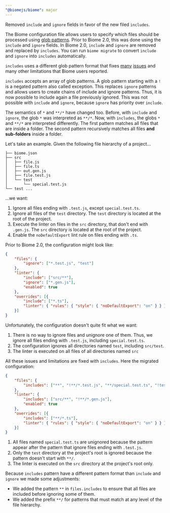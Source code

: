 ```yaml
---
"@biomejs/biome": major
---
```


Removed `include` and `ignore` fields in favor of the new filed `includes`.

The Biome configuration file allows users to specify which files should be processed using [glob patterns](https://en.wikipedia.org/wiki/Glob_(programming)).
Prior to Biome 2.0, this was done using the `include` and `ignore` fields.
In Biome 2.0, `include` and `ignore` are removed and replaced by `includes`.
You can run `biome migrate` to convert `include` and `ignore` into `includes` automatically.

`includes` uses a different glob pattern format that fixes [many](https://github.com/biomejs/biome/issues/2421) [issues](https://github.com/biomejs/biome/issues/3345) and many other limitations that Biome users reported.

`includes` accepts an array of glob patterns.
A glob pattern starting with a `!` is a negated pattern also called exception.
This replaces `ignore` patterns and allows users to create chains of include and ignore patterns.
Thus, it is now possible to include again a file previously ignored.
This was not possible with `include` and `ignore`, because `ignore` has priority over `include`.

The semantics of `*` and `**/*` have changed too.
Before, with `include` and `ignore`, the glob `*`  was interpreted as `**/*`.
Now, with `includes`, the globs `*` and `**/*` are interpreted differently.
The first pattern matches all files that are inside a folder.
The second pattern recursively matches all files **and sub-folders** inside a folder.

Let's take an example.
Given the following file hierarchy of a project...

```
├── biome.json
├── src
│   ├── file.js
│   ├── file.ts
│   ├── out.gen.js
│   ├── file.test.js
│   └── test
│       └── special.test.js
└── test ...
```

...we want:

1. Ignore all files ending with `.test.js`, except `special.test.ts`.
2. Ignore all files of the `test` directory.
   The `test` directory is located at the root of the project.
3. Execute the linter on files in the `src` directory, that don't end with `.gen.js`.
   The `src` directory is located at the root of the project.
4. Enable the `noDefaultExport` lint rule on files ending with `.ts`.

Prior to Biome 2.0, the configuration might look like:

```json
{
    "files": {
        "ignore": ["*.test.js", "test"]
    },
    "linter": {
        "include": ["src/**"],
        "ignore": ["*.gen.js"],
        "enabled": true
    },
    "overrides": [{
        "include": ["*.ts"],
        "linter": { "rules": { "style": { "noDefaultExport": "on" } } }
    }]
}
```

Unfortunately, the configuration doesn't quite fit what we want:

1. There is no way to ignore files and unignore one of them.
   Thus, we ignore all files ending with `.test.js`, including `special.test.ts`.
2. The configuration ignores all directories named `test`, including `src/test`.
3. The linter is executed on all files of all directories named `src` 

All these issues and limitations are fixed with `includes`.
Here the migrated configuration:

```json
{
    "files": {
        "includes": ["**", "!**/*.test.js", "**/special.test.ts", "!test"]
    },
    "linter": {
        "includes": ["src/**", "!**/*.gen.js"],
        "enabled": true
    },
    "overrides": [{
        "includes": ["**/*.ts"],
        "linter": { "rules": { "style": { "noDefaultExport": "on" } } }
    }]
}
```

1. All files named `special.test.ts` are unignored because the pattern appear after the pattern that ignore files ending with `.test.js`.
2. Only the `test` directory at the project's root is ignored because the pattern doesn't start with `**/`.
3. The linter is executed on the `src` directory at the project's root only.

Because `includes` pattern have a different pattern format than `include` and `ignore` we made some adjustments:

- We added the pattern `**` in `files.includes` to ensure that all files are included before ignoring some of them.
- We added the prefix `**/` for patterns that must match at any level of the file hierarchy.
